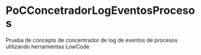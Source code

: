 # PoCConcetradorLogEventosProcesos
Prueba de concepto de concentrador de log de eventos de procesos utilizando herramientas LowCode
